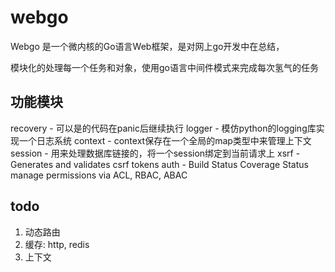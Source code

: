 # webgo 

Webgo 是一个微内核的Go语言Web框架，是对网上go开发中在总结，

模块化的处理每一个任务和对象，使用go语言中间件模式来完成每次氢气的任务

## 功能模块

recovery - 可以是的代码在panic后继续执行
logger - 模仿python的logging库实现一个日志系统
context - context保存在一个全局的map类型中来管理上下文
session - 用来处理数据库链接的，将一个session绑定到当前请求上
xsrf - Generates and validates csrf tokens
auth - Build Status Coverage Status manage permissions via ACL, RBAC, ABAC


## todo


1. 动态路由
2. 缓存: http, redis
3. 上下文
